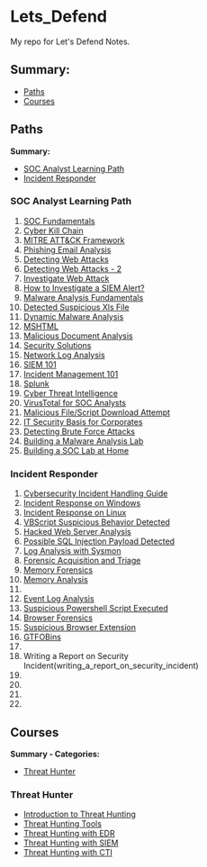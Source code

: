 # Lets_Defend
My repo for Let's Defend Notes.

## Summary:

- [Paths](#paths)
- [Courses](#courses)





## Paths

**Summary:**

- [SOC Analyst Learning Path](#soc-analyst-learning-path)
- [Incident Responder](#incident-responder)

### SOC Analyst Learning Path

1. [SOC Fundamentals](paths/soc_analyst_learning_path/soc_fundamentals)
1. [Cyber Kill Chain](paths/soc_analyst_learning_path/cyber_kill_chain)
1. [MITRE ATT&CK Framework](paths/soc_analyst_learning_path/mitre_att&ck_framework)
1. [Phishing Email Analysis](paths/soc_analyst_learning_path/phishing_email_analysis)
1. [Detecting Web Attacks](paths/soc_analyst_learning_path/detecting_web_attacks)
1. [Detecting Web Attacks - 2](paths/soc_analyst_learning_path/detecting_web_attacks_2)
1. [Investigate Web Attack](paths/soc_analyst_learning_path/investigate_web_attack)
1. [How to Investigate a SIEM Alert?](paths/soc_analyst_learning_path/how_to_investigate_a_SIEM_alert)
1. [Malware Analysis Fundamentals](paths/soc_analyst_learning_path/malware_analysis_fundamental)
1. [Detected Suspicious Xls File](paths/soc_analyst_learning_path/detected_suspicious_xls_file)
1. [Dynamic Malware Analysis](paths/soc_analyst_learning_path/dynamic_malware_analysis)
1. [MSHTML](paths/soc_analyst_learning_path/mshtml)
1. [Malicious Document Analysis](paths/soc_analyst_learning_path/malicious_document_analysis)
1. [Security Solutions](paths/soc_analyst_learning_path/security_solutions)
1. [Network Log Analysis](paths/soc_analyst_learning_path/network_log_analysis)
1. [SIEM 101](paths/soc_analyst_learning_path/siem_101)
1. [Incident Management 101](paths/soc_analyst_learning_path/incident_management_101)
1. [Splunk](paths/soc_analyst_learning_path/splunk)
1. [Cyber Threat Intelligence](paths/soc_analyst_learning_path/cyber_threat_intelligence)
1. [VirusTotal for SOC Analysts](paths/soc_analyst_learning_path/virustotal_for_soc_analysts)
1. [Malicious File/Script Download Attempt](paths/soc_analyst_learning_path/malicious_filescript_download_attempt)
1. [IT Security Basis for Corporates](paths/soc_analyst_learning_path/it_security_basis_for_corporates)
1. [Detecting Brute Force Attacks](paths/soc_analyst_learning_path/detecting_brute_force_attacks)
1. [Building a Malware Analysis Lab](paths/soc_analyst_learning_path/building_a_malware_analysis_lab)
1. [Building a SOC Lab at Home](paths/soc_analyst_learning_path/building_a_soc_lab_at_home)



### Incident Responder

1. [Cybersecurity Incident Handling Guide](paths/incident_responder_path/cybersecurity_incident_handling_guide)
1. [Incident Response on Windows](paths/incident_responder_path/incident_response_on_windows)
1. [Incident Response on Linux](paths/incident_responder_path/incident_response_on_linux)
1. [VBScript Suspicious Behavior Detected](paths/incident_responder_path/vbscript_suspicious_behavior_detected)
1. [Hacked Web Server Analysis](paths/incident_responder_path/hacked_web_server_analysis)
1. [Possible SQL Injection Payload Detected](paths/incident_responder_path/possible_sql_injection_payload_detected)
1. [Log Analysis with Sysmon](paths/incident_responder_path/log_analysis_with_sysmon)
1. [Forensic Acquisition and Triage](paths/incident_responder_path/forensic_acquisition_and_triage)
1. [Memory Forensics](paths/incident_responder_path/memory_forensics)
1. [Memory Analysis](paths/incident_responder_path/memory_analysis)
1. 
1. [Event Log Analysis](paths/incident_responder_path/event_log_analysis)
1. [Suspicious Powershell Script Executed](paths/incident_responder_path/suspicious_powershell_script_executed)
1. [Browser Forensics](paths/incident_responder_path/browser_forensics)
1. [Suspicious Browser Extension](paths/incident_responder_path/suspicious_browser_extension)
1. [GTFOBins](paths/incident_responder_path/gtfobins)
1. 
1. Writing a Report on Security Incident(writing_a_report_on_security_incident)
1. 
1. 
1. 
1. 





## Courses

**Summary - Categories:**

- [Threat Hunter](#threat-hunter)

### Threat Hunter

- [Introduction to Threat Hunting](courses/threat_hunter/introduction_to_threat_hunting)
- [Threat Hunting Tools](courses/threat_hunter/threat_hunting_tools)
- [Threat Hunting with EDR](courses/threat_hunter/threat_hunting_with_edr)
- [Threat Hunting with SIEM](courses/threat_hunter/threat_hunting_with_siem)
- [Threat Hunting with CTI](courses/threat_hunter/threat_hunting_with_cti)

